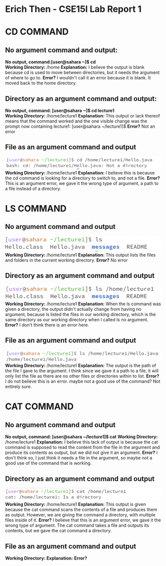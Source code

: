 # Erich Then - CSE15l Lab Report 1
# CD COMMAND  

## No argument command and output: 
**No output, command:[user@sahara ~]$ cd**  
**Working Directory:** /home
**Explanation:** I believe the output is blank because cd is used to move between directories,
but it needs the argument of where to go to. 
**Error?** I wouldn't call it an error because it is blank. It moved back to the home directory.

## Directory as an argument command and output: 
**No output, command: [user@sahara ~]$ cd lecture1**  
**Working Directory:** /home/lecture1
**Explanation:** This output or lack thereof means that the command worked and the one visible change
was the prompt now containing lecture1: [user@sahara ~/lecture1]$
**Error?** Not an error

## File as an argument command and output  
![](cd_file.png)
**Working Directory:** /home/lecture1
**Explanation:** I believe this is because the cd command is
looking for a directory to switch to, and not a file. 
**Error?** This is an argument error, we gave it the wrong type of argument, a path to a file instead of a directory. 

# LS COMMAND
## No argument command and output  
![](ls_noarg.png)  
**Working Directory:** /home/lecture1
**Explanation:** This output lists the files and folders in the current working directory. 
**Error?** No error

## Directory as an argument command and output  
![](ls_directory.png)  
**Working Directory:** /home/lecture1
**Explanation:** When the ls command was given a directory, the output didn't actually change from having no argument, because ls listed the files in our working directory, which is the same directory as our working directory when I called ls no argument. 
**Error?** I don't think there is an error here. 

## File as an argument command and output  
![](ls_file.png)  
**Working Directory:** /home/lecture1
**Explanation:** The output is the path of the file I gave to the argument. I think since we gave it a path to a file, it will only list the file as there are no other files or directories within to list. 
**Error?** I do not believe this is an error. maybe not a good use of the command? Not entirely sure.

# CAT COMMAND
## No argument command and output  
**No output, command: [user@sahara ~/lecture1]$ cat**
**Working Directory:** /home/lecture1
**Explanation:** I believe this lack of output is because the cat command is supposed to read the content from the file in the argument and produce its contents as output, but we did not give it an argument. 
**Error?** I don't think so, I just think it needs a file in the argument, so maybe not a good use of the command that is working.  

## Directory as an argument command and output  
![](cat_directory.png)  
**Working Directory:** /home/lecture1
**Explanation:** This output is given because the cat command scans the contents of a file and produces them as output. However, we are giving the command a directory, with multiple files inside of it. 
**Error?** I believe that this is an argument error, we gave it the wrong type of argument. The cat command takes a file and outputs its contents, but we gave the cat command a directory. 

## File as an argument command and output  

**Working Directory:** 
**Explanation:** 
**Error?**

